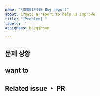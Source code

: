 ```yaml
---
name: "\U0001F41E Bug report"
about: Create a report to help us improve
title: "[Problem] "
labels: ''
assignees: baegjhoon

---
```


## 문제 상황


## want to


## Related issue ・ PR
